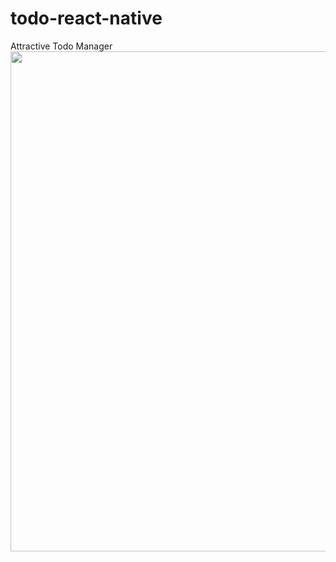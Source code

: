 # todo-react-native
Attractive Todo Manager
<img src="https://user-images.githubusercontent.com/34070314/132046630-108e7954-9305-47b5-a17d-86360e878511.jpg" height="800px" width="800px"/>
